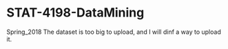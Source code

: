 # STAT-4198-DataMining
Spring_2018
The dataset is too big to upload, and I will dinf a way to upload it. 
